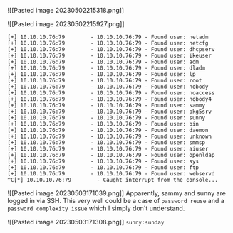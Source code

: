 ![[Pasted image 20230502215318.png]]

![[Pasted image 20230502215927.png]]
```
[+] 10.10.10.76:79        - 10.10.10.76:79 - Found user: netadm  
[+] 10.10.10.76:79        - 10.10.10.76:79 - Found user: netcfg  
[+] 10.10.10.76:79        - 10.10.10.76:79 - Found user: dhcpserv  
[+] 10.10.10.76:79        - 10.10.10.76:79 - Found user: ikeuser  
[+] 10.10.10.76:79        - 10.10.10.76:79 - Found user: adm  
[+] 10.10.10.76:79        - 10.10.10.76:79 - Found user: dladm  
[+] 10.10.10.76:79        - 10.10.10.76:79 - Found user: lp  
[+] 10.10.10.76:79        - 10.10.10.76:79 - Found user: root  
[+] 10.10.10.76:79        - 10.10.10.76:79 - Found user: nobody  
[+] 10.10.10.76:79        - 10.10.10.76:79 - Found user: noaccess  
[+] 10.10.10.76:79        - 10.10.10.76:79 - Found user: nobody4  
[+] 10.10.10.76:79        - 10.10.10.76:79 - Found user: sammy  
[+] 10.10.10.76:79        - 10.10.10.76:79 - Found user: pkg5srv  
[+] 10.10.10.76:79        - 10.10.10.76:79 - Found user: sunny  
[+] 10.10.10.76:79        - 10.10.10.76:79 - Found user: bin  
[+] 10.10.10.76:79        - 10.10.10.76:79 - Found user: daemon  
[+] 10.10.10.76:79        - 10.10.10.76:79 - Found user: unknown  
[+] 10.10.10.76:79        - 10.10.10.76:79 - Found user: smmsp  
[+] 10.10.10.76:79        - 10.10.10.76:79 - Found user: aiuser  
[+] 10.10.10.76:79        - 10.10.10.76:79 - Found user: openldap  
[+] 10.10.10.76:79        - 10.10.10.76:79 - Found user: sys  
[+] 10.10.10.76:79        - 10.10.10.76:79 - Found user: ftp  
[+] 10.10.10.76:79        - 10.10.10.76:79 - Found user: webservd  
^C[*] 10.10.10.76:79        - Caught interrupt from the console...
```

![[Pasted image 20230503171039.png]]
Apparently, sammy and sunny are logged in via SSH. This very well could be a case of `password reuse` and a `password complexity issue` which I simply don't understand.

![[Pasted image 20230503171308.png]]
`sunny:sunday`

